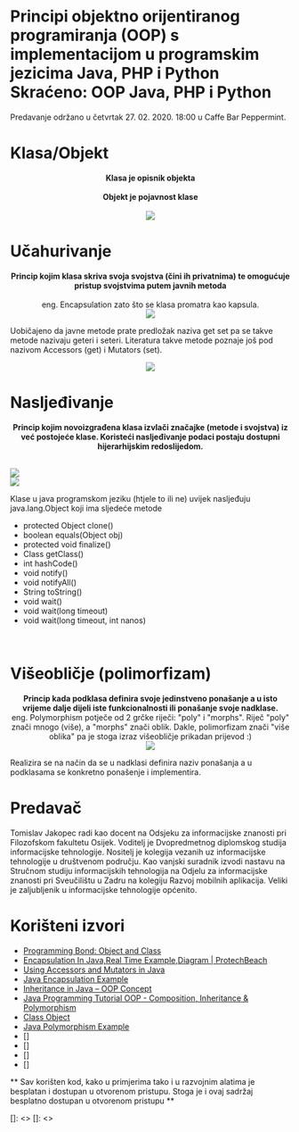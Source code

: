 #  Principi objektno orijentiranog programiranja (OOP) s implementacijom u programskim jezicima Java, PHP i Python Skraćeno: OOP Java, PHP i Python

Predavanje održano u četvrtak 27. 02. 2020. 18:00 u Caffe Bar Peppermint.


# Klasa/Objekt

<p align="center">
  <b>Klasa je opisnik objekta</b><br /><br />
  <b>Objekt je pojavnost klase</b><br /><br />
  <img src="http://1.bp.blogspot.com/-kLY02rb59-4/U6YZP2IVRTI/AAAAAAAAASI/6imnFTmgioE/s1600/dog.gif">
</p>

# Učahurivanje

<p align="center">
  <b>Princip kojim klasa skriva svoja svojstva (čini ih privatnima) te omogućuje pristup svojstvima putem javnih metoda</b><br /><br />
  eng. Encapsulation zato što se klasa promatra kao kapsula.<br />
  <img src="https://www.protechbeach.com/wp-content/uploads/2019/03/image-6.png"> <br />
</p>
  
  Uobičajeno da javne metode prate predložak naziva get set pa se takve metode nazivaju geteri i seteri. Literatura takve metode poznaje još pod nazivom Accessors (get) i Mutators (set).
  <br />
  
  <p align="center">
  <img src="https://javatutorial.net/wp-content/uploads/2017/10/java-encapsulation.png">
</p>

# Nasljeđivanje

<p align="center">
  <b>Princip kojim novoizgrađena klasa izvlači značajke (metode i svojstva) iz već postojeće klase. Koristeći nasljeđivanje podaci postaju dostupni hijerarhijskim redoslijedom.</b><br /><br />

  <img src="https://cdn.techbeamers.com/wp-content/uploads/2019/04/Inheritance-tree.png"> <br />
  <img src="https://www3.ntu.edu.sg/home/ehchua/programming/java/images/OOP_PersonStudnetTeacher.png"> <br />
</p>

  Klase u java programskom jeziku (htjele to ili ne) uvijek nasljeđuju java.lang.Object koji ima sljedeće metode
  <ul>
  <li>protected Object	clone()</li>
  <li>boolean	equals(Object obj)</li>
  <li>protected void	finalize()</li>
  <li>Class<?>	getClass()</li>
  <li>int	hashCode()</li>
  <li>void	notify()</li>
  <li>void	notifyAll()</li>
  <li>String	toString()</li>
  <li>void	wait()</li>
  <li>void	wait(long timeout)</li>
  <li>void	wait(long timeout, int nanos)</li>
  </ul> 
  <br />



# Višeobličje (polimorfizam)

<p align="center">
  <b>Princip kada podklasa definira svoje jedinstveno ponašanje a u isto vrijeme dalje dijeli iste funkcionalnosti ili ponašanje svoje nadklase. </b><br />
  eng. Polymorphism potječe od 2 grčke riječi: "poly" i "morphs". Riječ "poly" znači mnogo (više), a "morphs" znači oblik. Dakle, polimorfizam znači "više oblika" pa je stoga izraz višeobličje prikadan prijevod :)<br />
  <img src="https://www3.ntu.edu.sg/home/ehchua/programming/java/images/OOP_PolymorphismShape.png"> <br />
</p>
  
  Realizira se na način da se u nadklasi definira naziv ponašanja a u podklasama se konkretno ponašenje i implementira.



# Predavač
Tomislav Jakopec radi kao docent na Odsjeku za informacijske znanosti pri Filozofskom fakultetu Osijek. Voditelj je Dvopredmetnog diplomskog studija informacijske tehnologije. Nositelj je kolegija vezanih uz informacijske tehnologije u društvenom području. Kao vanjski suradnik izvodi nastavu na Stručnom studiju informacijskih tehnologija na Odjelu za informacijske znanosti pri Sveučilištu u Zadru na kolegiju Razvoj mobilnih aplikacija. Veliki je zaljubljenik u informacijske tehnologije općenito.



# Korišteni izvori
* [Programming Bond: Object and Class]
* [Encapsulation In Java,Real Time Example,Diagram | ProtechBeach]
* [Using Accessors and Mutators in Java]
* [Java Encapsulation Example]
* [Inheritance in Java – OOP Concept]
* [Java Programming Tutorial OOP - Composition, Inheritance & Polymorphism]
* [Class Object]
* [Java Polymorphism Example]
* []
* []
* []
* []



** Sav korišten kod, kako u primjerima tako i u razvojnim alatima je besplatan i dostupan u otvorenom pristupu. Stoga je i ovaj sadržaj besplatno dostupan u otvorenom pristupu  **

[//]: # (These are reference links used in the body of this note and get stripped out when the markdown processor does its job. There is no need to format nicely because it shouldn't be seen. Thanks SO - http://stackoverflow.com/questions/4823468/store-comments-in-markdown-syntax)

   [Programming Bond: Object and Class]: <http://programmingbond.blogspot.com/2014/06/object-and-class.html>
   [Encapsulation In Java,Real Time Example,Diagram | ProtechBeach]: <https://www.protechbeach.com/java/encapsulation-in-java-with-real-time-example-with-diagram/>
   [Using Accessors and Mutators in Java]: <https://www.thoughtco.com/accessors-and-mutators-2034335>
   [Java Encapsulation Example]: <https://javatutorial.net/java-encapsulation-example>
   [Inheritance in Java – OOP Concept]: <https://www.techbeamers.com/java-inheritance/>
   [Java Programming Tutorial OOP - Composition, Inheritance & Polymorphism]: <https://www3.ntu.edu.sg/home/ehchua/programming/java/J3b_OOPInheritancePolymorphism.html>
   [Class Object]: <https://docs.oracle.com/javase/7/docs/api/java/lang/Object.html>
   [Java Polymorphism Example]: <https://javatutorial.net/java-polymorphism-example>
   []: <>
   []: <>


   




